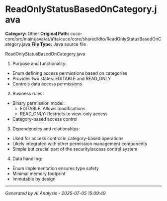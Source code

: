 # ReadOnlyStatusBasedOnCategory.java

**Category:** Other
**Original Path:** cuco-core/src/main/java/at/a1ta/cuco/core/shared/dto/ReadOnlyStatusBasedOnCategory.java
**File Type:** Java source file

ReadOnlyStatusBasedOnCategory.java
1. Purpose and functionality:
- Enum defining access permissions based on categories
- Provides two states: EDITABLE and READ_ONLY
- Controls data access permissions

2. Business rules:
- Binary permission model:
  * EDITABLE: Allows modifications
  * READ_ONLY: Restricts to view-only access
- Category-based access control

3. Dependencies and relationships:
- Used for access control in category-based operations
- Likely integrated with other permission management components
- Simple but crucial part of the security/access control system

4. Data handling:
- Enum implementation ensures type safety
- Minimal memory footprint
- Immutable by design

---
*Generated by AI Analysis - 2025-07-05 15:09:49*
